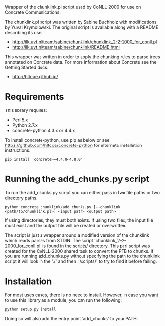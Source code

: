 Wrapper of the chunklink.pl script used by CoNLL-2000 for use on
Concrete Communications.

The chunklink.pl script was written by Sabine Buchholz with
modifications by Yuval Krymolowski.  The original script is available
along with a README describing its use.

* http://ilk.uvt.nl/team/sabine/chunklink/chunklink_2-2-2000_for_conll.pl
* http://ilk.uvt.nl/team/sabine/chunklink/README.html

This wrapper was written in order to apply the chunking rules to parse
trees annotated on Concrete data. For more information about Concrete
see the Getting Started docs.

* http://hltcoe.github.io/

# Requirements

This library requires:
- Perl 5.x
- Python 2.7.x
- concrete-python 4.3.x or 4.4.x

To install concrete-python, use pip as below or see
https://github.com/hltcoe/concrete-python for alternate installation
instructions.

    pip install 'concrete>=4.4.0<4.8.0'

# Running the add_chunks.py script

To run the add_chunks.py script you can either pass in two file paths
or two directory paths.

    python concrete_chunklink/add_chunks.py [--chunklink <path/to/chunklink.pl>] <input path> <output path>

If using directories, they must both exists. If using two files, the
input file must exist and the output file will be created or
overwritten.

The script is just a wrapper around a modified version of the
chunklink which reads parses from STDIN. The script
'chunklink_2-2-2000_for_conll.pl' is found in the scripts/
directory. This perl script was created for the CoNLL-2000 shared task
to convert the PTB to chunks. If you are running add_chunks.py without
specifying the path to the chunklink script it will look in the './'
and then './scripts/' to try to find it before failing.

# Installation

For most uses cases, there is no need to install. However, in case you
want to use this library as a module, you can run the following:

    python setup.py install

Doing so will also add the entry point 'add_chunks' to your PATH.
